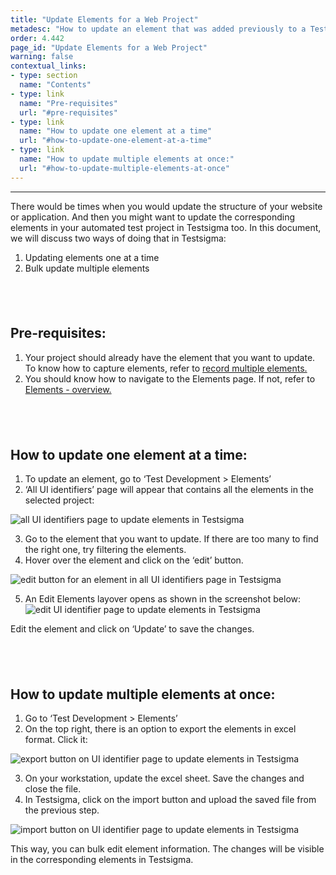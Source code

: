 ```yaml
---
title: "Update Elements for a Web Project"
metadesc: "How to update an element that was added previously to a Testsigma web project."
order: 4.442
page_id: "Update Elements for a Web Project"
warning: false
contextual_links:
- type: section
  name: "Contents"
- type: link
  name: "Pre-requisites"
  url: "#pre-requisites"
- type: link
  name: "How to update one element at a time"
  url: "#how-to-update-one-element-at-a-time"
- type: link
  name: "How to update multiple elements at once:"
  url: "#how-to-update-multiple-elements-at-once"
---
```


---

There would be times when you would update the structure of your website or application. And then you might want to update the corresponding elements in your automated test project in Testsigma too. In this document, we will discuss two ways of doing that in Testsigma:
 1. Updating elements one at a time
 2. Bulk update multiple elements

&emsp;
---

## **Pre-requisites:**

 1. Your project should already have the element that you want to update. To know how to capture elements, refer to [record multiple elements.](https://testsigma.com/docs/elements/web-apps/record-multiple-elements/)
 2. You should know how to navigate to the Elements page. If not, refer to [Elements - overview.](https://testsigma.com/docs/elements/web-apps/overview/)

&emsp;
 ---

## **How to update one element at a time:**

 1. To update an element, go to ‘Test Development > Elements’
 2. ‘All UI identifiers’ page will appear that contains all the elements in the selected project:

![all UI identifiers page to update elements in Testsigma](https://docs.testsigma.com/images/update-elements/all-ui-identifiers-page-update-elements-testsigma.png)

 3. Go to the element that you want to update. If there are too many to find the right one, try filtering the elements.
 4. Hover over the element and click on the ‘edit’ button.

![edit button for an element in all UI identifiers page in Testsigma](https://docs.testsigma.com/images/update-elements/edit-button-for-an-element-in-all-ui-identifiers-testsigma.png)

 5. An Edit Elements layover opens as shown in the screenshot below:
![edit UI identifier page to update elements in Testsigma](https://docs.testsigma.com/images/update-elements/edit-ui-identifier-page-update-elements-testsigma.png)

Edit the element and click on ‘Update’ to save the changes.

&emsp;
---

## **How to update multiple elements at once:**

 1. Go to ‘Test Development > Elements’
 2. On the top right, there is an option to export the elements in excel format. Click it:

![export button on UI identifier page to update elements in Testsigma](https://docs.testsigma.com/images/update-elements/export-button-ui-identifier-page-update-elements-testsigma.png)

 3. On your workstation, update the excel sheet. Save the changes and close the file.
 4. In Testsigma, click on the import button and upload the saved file from the previous step.

![import button on UI identifier page to update elements in Testsigma](https://docs.testsigma.com/images/update-elements/import-button-ui-identifier-page-update-elements-testsigma.png)


This way, you can bulk edit element information. The changes will be visible in the corresponding elements in Testsigma.